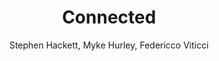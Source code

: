 ---
title: Connected
author: Stephen Hackett, Myke Hurley, Federicco Viticci
img: https://relayfm.s3.amazonaws.com/uploads/broadcast/image_3x/5/connected_artwork.png
link: https://www.relay.fm/connected
---